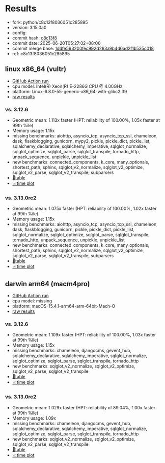 # Results

- fork: python/c8c13f8036051c285895
- version: 3.15.0a0
- config: 
- commit hash: [c8c13f8](https://github.com/python/cpython/commit/c8c13f8)
- commit date: 2025-06-20T05:27:02+08:00
- commit merge base: [1ddfe593200fec992d283a9b4d6ad2f1b535c018](https://github.com/python/cpython/commit/1ddfe593200fec992d283a9b4d6ad2f1b535c018)
- ref: c8c13f8036051c285895

## linux x86_64 (vultr)

- [GitHub Action run](https://github.com/facebookexperimental/free-threading-benchmarking/actions/runs/15768509248)
- cpu model: Intel(R) Xeon(R) E-2286G CPU @ 4.00GHz
- platform: Linux-6.8.0-55-generic-x86_64-with-glibc2.39
- [raw results](bm-20250620-vultr-x86_64-python-c8c13f8036051c285895-3.15.0a0-c8c13f8.json)

### vs. 3.12.6

- Geometric mean: 1.113x faster (HPT: reliability of 100.00%, 1.05x faster at 99th %ile)
- Memory usage: 1.15x
- missing benchmarks: aiohttp, asyncio_tcp, asyncio_tcp_ssl, chameleon, dask, flaskblogging, gunicorn, mypy2, pickle, pickle_dict, pickle_list, sqlalchemy_declarative, sqlalchemy_imperative, sqlglot_normalize, sqlglot_optimize, sqlglot_parse, sqlglot_transpile, tornado_http, unpack_sequence, unpickle, unpickle_list
- new benchmarks: connected_components, k_core, many_optionals, shortest_path, sphinx, sqlglot_v2_normalize, sqlglot_v2_optimize, sqlglot_v2_parse, sqlglot_v2_transpile, subparsers
- [📄table](bm-20250620-vultr-x86_64-python-c8c13f8036051c285895-3.15.0a0-c8c13f8-vs-3.12.6.md)
- [📈time plot](bm-20250620-vultr-x86_64-python-c8c13f8036051c285895-3.15.0a0-c8c13f8-vs-3.12.6.svg)

### vs. 3.13.0rc2

- Geometric mean: 1.075x faster (HPT: reliability of 100.00%, 1.02x faster at 99th %ile)
- Memory usage: 1.15x
- missing benchmarks: aiohttp, asyncio_tcp, asyncio_tcp_ssl, chameleon, dask, flaskblogging, gunicorn, pickle, pickle_dict, pickle_list, sqlglot_normalize, sqlglot_optimize, sqlglot_parse, sqlglot_transpile, tornado_http, unpack_sequence, unpickle, unpickle_list
- new benchmarks: connected_components, k_core, many_optionals, shortest_path, sphinx, sqlglot_v2_normalize, sqlglot_v2_optimize, sqlglot_v2_parse, sqlglot_v2_transpile, subparsers
- [📄table](bm-20250620-vultr-x86_64-python-c8c13f8036051c285895-3.15.0a0-c8c13f8-vs-3.13.0rc2.md)
- [📈time plot](bm-20250620-vultr-x86_64-python-c8c13f8036051c285895-3.15.0a0-c8c13f8-vs-3.13.0rc2.svg)

## darwin arm64 (macm4pro)

- [GitHub Action run](https://github.com/facebookexperimental/free-threading-benchmarking/actions/runs/15768509248)
- cpu model: missing
- platform: macOS-15.4.1-arm64-arm-64bit-Mach-O
- [raw results](bm-20250620-macm4pro-arm64-python-c8c13f8036051c285895-3.15.0a0-c8c13f8.json)

### vs. 3.12.6

- Geometric mean: 1.109x faster (HPT: reliability of 100.00%, 1.03x faster at 99th %ile)
- Memory usage: 1.15x
- missing benchmarks: chameleon, djangocms, gevent_hub, sqlalchemy_declarative, sqlalchemy_imperative, sqlglot_normalize, sqlglot_optimize, sqlglot_parse, sqlglot_transpile, tornado_http
- new benchmarks: sqlglot_v2_normalize, sqlglot_v2_optimize, sqlglot_v2_parse, sqlglot_v2_transpile
- [📄table](bm-20250620-macm4pro-arm64-python-c8c13f8036051c285895-3.15.0a0-c8c13f8-vs-3.12.6.md)
- [📈time plot](bm-20250620-macm4pro-arm64-python-c8c13f8036051c285895-3.15.0a0-c8c13f8-vs-3.12.6.svg)

### vs. 3.13.0rc2

- Geometric mean: 1.029x faster (HPT: reliability of 89.04%, 1.00x faster at 99th %ile)
- Memory usage: 1.09x
- missing benchmarks: chameleon, djangocms, gevent_hub, sqlalchemy_declarative, sqlalchemy_imperative, sqlglot_normalize, sqlglot_optimize, sqlglot_parse, sqlglot_transpile, tornado_http
- new benchmarks: sqlglot_v2_normalize, sqlglot_v2_optimize, sqlglot_v2_parse, sqlglot_v2_transpile
- [📄table](bm-20250620-macm4pro-arm64-python-c8c13f8036051c285895-3.15.0a0-c8c13f8-vs-3.13.0rc2.md)
- [📈time plot](bm-20250620-macm4pro-arm64-python-c8c13f8036051c285895-3.15.0a0-c8c13f8-vs-3.13.0rc2.svg)

